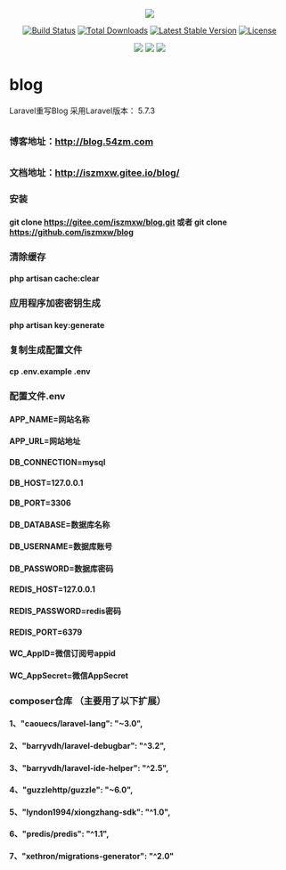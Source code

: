 <p align="center"><img src="https://laravel.com/assets/img/components/logo-laravel.svg"></p>

<p align="center">
<a href="http://blog.54zm.com"><img src="https://travis-ci.org/laravel/framework.svg" alt="Build Status"></a>
<a href="http://blog.54zm.com"><img src="https://poser.pugx.org/laravel/framework/d/total.svg" alt="Total Downloads"></a>
<a href="http://blog.54zm.com"><img src="https://poser.pugx.org/laravel/framework/v/stable.svg" alt="Latest Stable Version"></a>
<a href="http://blog.54zm.com"><img src="https://poser.pugx.org/laravel/framework/license.svg" alt="License"></a>
</p>

<p align="center">
<a href="https://join.slack.com/t/996icu/shared_invite/enQtNTc5MTU4MDkxOTA1LTJlYWVmMGQxOWNjZDA2NzdkMzQ3MjkzYmFlYTAxMTczZGQ0NmQ5ZWY5MTVjODQ4MWFkZGRhMmRmY2UwZGUyOTQ"><img src="https://img.shields.io/badge/slack-996ICU-%23de335e.svg"></a>
<a href="https://github.com/996icu/996.ICU/blob/master/LICENSE"><img src="https://img.shields.io/badge/license-NPL%20(The%20996%20Prohibited%20License)-blue.svg"></a>
<a href="https://996.icu"><img src="https://img.shields.io/badge/link-996.icu-red.svg"></a>
</p>

# blog
Laravel重写Blog   采用Laravel版本： 5.7.3 
######
### 博客地址：http://blog.54zm.com
######
### 文档地址：http://iszmxw.gitee.io/blog/

### 安装
#### git clone https://gitee.com/iszmxw/blog.git 或者 git clone https://github.com/iszmxw/blog
### 清除缓存
#### php artisan cache:clear
### 应用程序加密密钥生成
#### php artisan key:generate
### 复制生成配置文件
#### cp .env.example .env

### 配置文件.env
#### APP_NAME=网站名称

#### APP_URL=网站地址

#### DB_CONNECTION=mysql

#### DB_HOST=127.0.0.1

#### DB_PORT=3306

#### DB_DATABASE=数据库名称

#### DB_USERNAME=数据库账号

#### DB_PASSWORD=数据库密码

#### REDIS_HOST=127.0.0.1

#### REDIS_PASSWORD=redis密码

#### REDIS_PORT=6379

#### WC_AppID=微信订阅号appid

#### WC_AppSecret=微信AppSecret

### composer仓库 （主要用了以下扩展）
#### 1、"caouecs/laravel-lang": "~3.0",
#### 2、"barryvdh/laravel-debugbar": "^3.2",
#### 3、"barryvdh/laravel-ide-helper": "^2.5",
#### 4、"guzzlehttp/guzzle": "~6.0",
#### 5、"lyndon1994/xiongzhang-sdk": "^1.0",
#### 6、"predis/predis": "^1.1",
#### 7、"xethron/migrations-generator": "^2.0"
